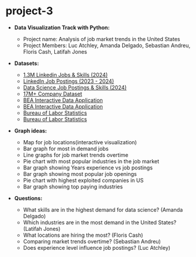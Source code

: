 # project-3

- **Data Visualization Track with Python:**
  - Project name: Analysis of job market trends in the United States
  - Project Members: Luc Atchley, Amanda Delgado, Sebastian Andreu, Floris Cash, Latifah Jones

- **Datasets:**
  - [1.3M Linkedin Jobs & Skills (2024)](https://www.kaggle.com/datasets/asaniczka/1-3m-linkedin-jobs-and-skills-2024?resource=download&select=linkedin_job_postings.csv)
  - [LinkedIn Job Postings (2023 - 2024)](https://www.kaggle.com/datasets/arshkon/linkedin-job-postings)
  - [Data Science Job Postings & Skills (2024)](https://www.kaggle.com/datasets/asaniczka/data-science-job-postings-and-skills?select=job_postings.csv)
  - [17M+ Company Dataset](https://www.kaggle.com/datasets/mfrye0/bigpicture-company-dataset)
  - [BEA Interactive Data Application](https://apps.bea.gov/iTable/?reqid=19&step=2&isuri=1&1921=survey&_gl=1*txxocr*_ga*MTM5OTc3ODg0Ny4xNzMwNDIyMDU2*_ga_J4698JNNFT*MTczMDQyMjA1Ni4xLjEuMTczMDQyMjA2My41My4wLjA.#eyJhcHBpZCI6MTksInN0ZXBzIjpbMSwyLDNdLCJkYXRhIjpbWyJDYXRlZ29yaWVzIiwiU3VydmV5Il0sWyJOSVBBX1RhYmxlX0xpc3QiLCIxNzkiXV19)
  - [BEA Interactive Data Application](https://apps.bea.gov/iTable/?reqid=19&step=2&isuri=1&1921=survey&_gl=1*txxocr*_ga*MTM5OTc3ODg0Ny4xNzMwNDIyMDU2*_ga_J4698JNNFT*MTczMDQyMjA1Ni4xLjEuMTczMDQyMjA2My41My4wLjA.#eyJhcHBpZCI6MTksInN0ZXBzIjpbMSwyLDNdLCJkYXRhIjpbWyJDYXRlZ29yaWVzIiwiU3VydmV5Il0sWyJOSVBBX1RhYmxlX0xpc3QiLCIyMDEiXV19)
  - [Bureau of Labor Statistics](https://data.bls.gov/projections/nationalMatrix?queryParams=00-0000&ioType=o)
  - [Bureau of Labor Statistics](https://www.bls.gov/charts/state-employment-and-unemployment/industry-employment-by-state.htm)
    


- **Graph ideas:** 
  - Map for job locations(interactive visualization)
  - Bar graph for most in demand jobs
  - Line graphs for job market trends overtime
  - Pie chart with most popular industries in the job market
  - Bar graph showing Years experience vs job postings
  - Bar graph showing most popular job openings
  - Pie chart with highest exploited companies in US
  - Bar graph showing top paying industries

- **Questions:**
  - What skills are in the highest demand for data science? (Amanda Delgado)
  - Which industries are in the most demand in the United States? (Latifah Jones)
  - What locations are hiring the most? (Floris Cash)
  - Comparing market trends overtime? (Sebastian Andreu)
  - Does experience level influence job postings? (Luc Atchley)



